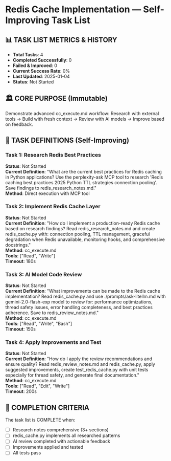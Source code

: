 # Redis Cache Implementation — Self-Improving Task List

## 📊 TASK LIST METRICS & HISTORY
- **Total Tasks**: 4
- **Completed Successfully**: 0
- **Failed & Improved**: 0
- **Current Success Rate**: 0%
- **Last Updated**: 2025-01-04
- **Status**: Not Started

## 🏛️ CORE PURPOSE (Immutable)
Demonstrate advanced cc_execute.md workflow: Research with external tools → Build with fresh context → Review with AI models → Improve based on feedback.

## 🤖 TASK DEFINITIONS (Self-Improving)

### Task 1: Research Redis Best Practices
**Status**: Not Started  
**Current Definition**: "What are the current best practices for Redis caching in Python applications? Use the perplexity-ask MCP tool to research 'Redis caching best practices 2025 Python TTL strategies connection pooling'. Save findings to redis_research_notes.md."  
**Method**: Direct execution with MCP tool

### Task 2: Implement Redis Cache Layer
**Status**: Not Started  
**Current Definition**: "How do I implement a production-ready Redis cache based on research findings? Read redis_research_notes.md and create redis_cache.py with: connection pooling, TTL management, graceful degradation when Redis unavailable, monitoring hooks, and comprehensive docstrings."  
**Method**: cc_execute.md  
**Tools**: ["Read", "Write"]  
**Timeout**: 180s

### Task 3: AI Model Code Review
**Status**: Not Started  
**Current Definition**: "What improvements can be made to the Redis cache implementation? Read redis_cache.py and use ./prompts/ask-litellm.md with gemini-2.0-flash-exp model to review for: performance optimizations, thread safety issues, error handling completeness, and best practices adherence. Save to redis_review_notes.md."  
**Method**: cc_execute.md  
**Tools**: ["Read", "Write", "Bash"]  
**Timeout**: 150s

### Task 4: Apply Improvements and Test
**Status**: Not Started  
**Current Definition**: "How do I apply the review recommendations and ensure quality? Read redis_review_notes.md and redis_cache.py, apply suggested improvements, create test_redis_cache.py with unit tests especially for thread safety, and generate final documentation."  
**Method**: cc_execute.md  
**Tools**: ["Read", "Edit", "Write"]  
**Timeout**: 200s

## 🎯 COMPLETION CRITERIA

The task list is COMPLETE when:
- [ ] Research notes comprehensive (3+ sections)
- [ ] redis_cache.py implements all researched patterns
- [ ] AI review completed with actionable feedback
- [ ] Improvements applied and tested
- [ ] All tests pass